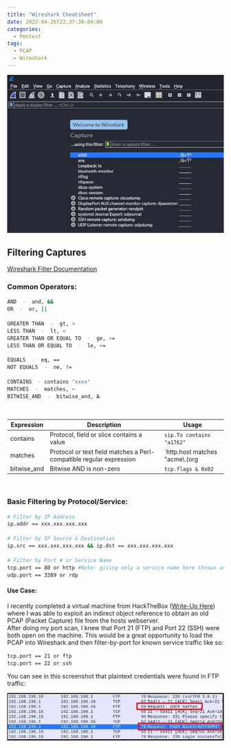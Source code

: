 ```yaml
---
title: "Wireshark Cheatsheet"
date: 2022-04-26T22:37:30-04:00
categories:
  - Pentest
tags:
  - PCAP
  - Wireshark
---
```


![Wireshark Capture Screen](/assets/images/Pentest/Wireshark/wireshark.jpg)

## Filtering Captures

[Wireshark Filter Documentation](https://www.wireshark.org/docs/wsug_html_chunked/ChWorkBuildDisplayFilterSection.html)

### Common Operators:

```bash
AND  -  and, &&
OR  -  or, ||

GREATER THAN  -  gt, >
LESS THAN  -  lt, <
GREATER THAN OR EQUAL TO  -  ge, >=
LESS THAN OR EQUAL TO  -  le, <=

EQUALS  -  eq, ==
NOT EQUALS  -  ne, !=

CONTAINS  - contains "xxxx"
MATCHES  -  matches, ~
BITWISE_AND  -  bitwise_and, & 
```
<br>

| Expression | Description | Usage |
| --- | --- | --- |
| contains | Protocol, field or slice contains a value | `sip.To contains "a1762"` |
| matches | Protocol or text field matches a Perl-compatible regular expression | `http.host matches "acme\\.(org|com|net)"` |
| bitwise_and | Bitwise AND is non-zero | `tcp.flags & 0x02` |

<br>

### Basic Filtering by Protocol/Service:

```bash
# Filter by IP Address
ip.addr == xxx.xxx.xxx.xxx

# Filter by IP Source & Destination
ip.src == xxx.xxx.xxx.xxx && ip.dst == xxx.xxx.xxx.xxx

# Filter by Port # or Service Name
tcp.port == 80 or http #Note: giving only a service name here throws an *invalid number* error
udp.port == 3389 or rdp
```

#### Use Case:
I recently completed a virtual machine from HackTheBox ([Write-Up Here](https://jlanguell.github.io/hackthebox/hackthebox-cap/)) where I was able to exploit an indirect object reference to obtain an old PCAP (Packet Capture) file from the hosts webserver.  
After doing my port scan, I knew that Port 21 (FTP) and Port 22 (SSH) were both open on the machine. This would be a great opportunity to load the PCAP into Wireshark and then filter-by-port for known service traffic like so:

```bash
tcp.port == 21 or ftp
tcp.port == 22 or ssh
```

You can see in this screenshot that plaintext credentials were found in FTP traffic:

![HTB Wireshark Screenshot](/assets/images/HTB/cap/creds.jpg)

